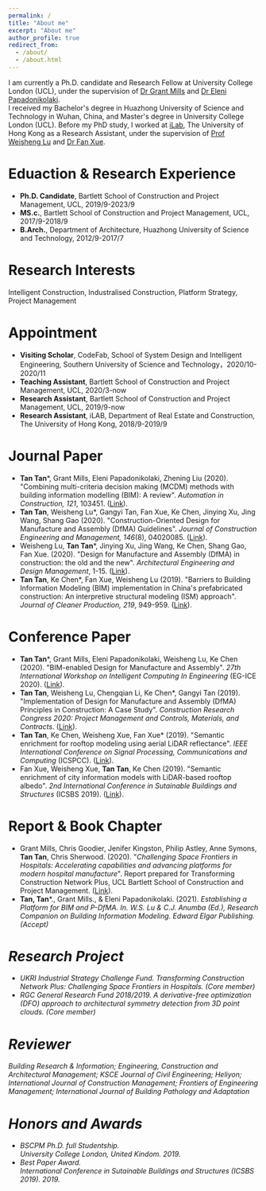 ```yaml
---
permalink: /
title: "About me"
excerpt: "About me"
author_profile: true
redirect_from: 
  - /about/
  - /about.html
---
```

I am currently a Ph.D. candidate and Research Fellow at University College London (UCL), under the supervision of [Dr Grant Mills](https://www.ucl.ac.uk/bartlett/construction/people/dr-grant-mills) and [Dr Eleni Papadonikolaki](https://www.ucl.ac.uk/bartlett/construction/people/dr-eleni-papadonikolaki). <br>
I received my Bachelor's degree in Huazhong University of Science and Technology in Wuhan, China, and Master's degree in University College London (UCL). Before my PhD study, I worked at [iLab](https://fac.arch.hku.hk/iLab/people/), The University of Hong Kong as a Research Assistant, under the supervision of [Prof Weisheng Lu](https://www.arch.hku.hk/staff/faculty-office-staff/lu-wilson-w-s/) and [Dr Fan Xue](https://www.arch.hku.hk/staff/rec/xue-fan/?dept=rec).

# Eduaction & Research Experience
* **Ph.D. Candidate**, Bartlett School of Construction and Project Management, UCL, 2019/9-2023/9
* **MS.c.**,  Bartlett School of Construction and Project Management, UCL, 2017/9-2018/9
* **B.Arch.**, Department of Architecture, Huazhong University of Science and Technology, 2012/9-2017/7

# Research Interests
Intelligent Construction, Industralised Construction, Platform Strategy, Project Management

# Appointment
* **Visiting Scholar**, CodeFab, School of System Design and Intelligent Engineering, Southern University of Science and Technology，2020/10-2020/11
* **Teaching Assistant**, Bartlett School of Construction and Project Management, UCL, 2020/3-now
* **Research Assistant**, Bartlett School of Construction and Project Management, UCL, 2019/9-now
* **Research Assistant**, iLAB, Department of Real Estate and Construction, The University of Hong Kong, 2018/9-2019/9

# Journal Paper
* **Tan Tan***, Grant Mills, Eleni Papadonikolaki, Zhening Liu (2020). "Combining multi-criteria decision making (MCDM) methods with building information modelling (BIM): A review". <i>Automation in Construction, 121</i>, 103451. ([Link](https://www.sciencedirect.com/science/article/pii/S0926580520310311)).
* **Tan Tan**, Weisheng Lu*, Gangyi Tan, Fan Xue, Ke Chen, Jinying Xu, Jing Wang, Shang Gao (2020). "Construction-Oriented Design for Manufacture and Assembly (DfMA) Guidelines". <i>Journal of Construction Engineering and Management, 146</i>(8), 04020085. ([Link](https://ascelibrary.org/doi/full/10.1061/%28ASCE%29CO.1943-7862.0001877?casa_token=dt_LQFFHFqIAAAAA%3A_C-JNZhj2ICcmJSzbbxb3_W5DuulL25rRHXrFP7bSkJ84WmOAUc6NMmy_NhER048EqN7Xuzn_9s)).
* Weisheng Lu, **Tan Tan***, Jinying Xu, Jing Wang, Ke Chen, Shang Gao, Fan Xue. (2020). "Design for Manufacture and Assembly (DfMA) in construction: the old and the new". <i>Architectural Engineering and Design Management</i>, 1-15. ([Link](https://www.tandfonline.com/doi/abs/10.1080/17452007.2020.1768505?journalCode=taem20)).
* **Tan Tan**, Ke Chen*, Fan Xue, Weisheng Lu (2019). "Barriers to Building Information Modeling (BIM) implementation in China's prefabricated construction: An interpretive structural modeling (ISM) approach". <i>Journal of Cleaner Production, 219</i>, 949-959. ([Link](https://www.sciencedirect.com/science/article/abs/pii/S095965261930530X)).

# Conference Paper
* **Tan Tan***, Grant Mills, Eleni Papadonikolaki, Weisheng Lu, Ke Chen (2020). "BIM-enabled Design for Manufacture and Assembly". <i>27th International Workshop on Intelligent Computing In Engineering</i> (EG-ICE 2020). ([Link](https://discovery.ucl.ac.uk/id/eprint/10096750/1/Mills_PDFsam_EG-ICE_2020.pdf)).
* **Tan Tan**, Weisheng Lu, Chengqian Li, Ke Chen*, Gangyi Tan (2019). "Implementation of Design for Manufacture and Assembly (DfMA) Principles in Construction: A Case Study". <i>Construction Research Congress 2020: Project Management and Controls, Materials, and Contracts</i>. ([Link](https://ascelibrary.org/doi/abs/10.1061/9780784482889.096)).
* **Tan Tan**, Ke Chen, Weisheng Xue, Fan Xue* (2019). "Semantic enrichment for rooftop modeling using aerial LiDAR reflectance". <i>IEEE International Conference on Signal Processing, Communications and Computing</i> (ICSPCC). ([Link](https://ieeexplore.ieee.org/abstract/document/8960769/)).
* Fan Xue, Weisheng Xue, **Tan Tan**, Ke Chen (2019). "Semantic enrichment of city information models with LiDAR-based rooftop albedo". <i>2nd International Conference in Sutainable Buildings and Structures</i> (ICSBS 2019). ([Link](https://books.google.com/books?hl=en&lr=&id=rMfADwAAQBAJ&oi=fnd&pg=PA207&dq=info:pbGQBFgk7UsJ:scholar.google.com&ots=Mf6HZhxdqq&sig=LLJd8QSzdCE_elihn9XRwpXvYjE#v=onepage&q&f=false)).

# Report & Book Chapter
* Grant Mills, Chris Goodier, Jenifer Kingston, Philip Astley, Anne Symons, **Tan Tan**, Chris Sherwood. (2020). "<i>Challenging Space Frontiers in Hospitals: Accelerating capabilities and advancing platforms for modern hospital manufacture</i>". Report prepared for Transforming Construction Network Plus, UCL Bartlett School of Construction and Project Management. ([Link](http://bit.ly/ChallengingSpaceFrontiersinHospitals-Report)).
* **Tan, Tan***., Grant Mills., & Eleni Papadonikolaki. (2021). <i>Establishing a Platform for BIM and P-DfMA<i>. In. W.S. Lu & C.J. Anumba (Ed.), Research Companion on Building Information Modeling. Edward Elgar Publishing. (Accept)

# Research Project
* UKRI Industrial Strategy Challenge Fund. Transforming Construction Network Plus: Challenging Space Frontiers in Hospitals. (Core member)     
* RGC General Research Fund 2018/2019. A derivative-free optimization (DFO) approach to architectural symmetry detection from 3D point clouds. (Core member)

# Reviewer
Building Research & Information; Engineering, Construction and Architectural Management; KSCE Journal of Civil Engineering; Heliyon; International Journal of Construction Management; Frontiers of Engineering Management; International Journal of Building Pathology and Adaptation 

# Honors and Awards
* BSCPM Ph.D. full Studentship. <br> University College London, United Kindom. 2019.
* Best Paper Award. <br> International Conference in Sutainable Buildings and Structures (ICSBS 2019). 2019.

<!---Activity and Service--->
<!---Experience--->
